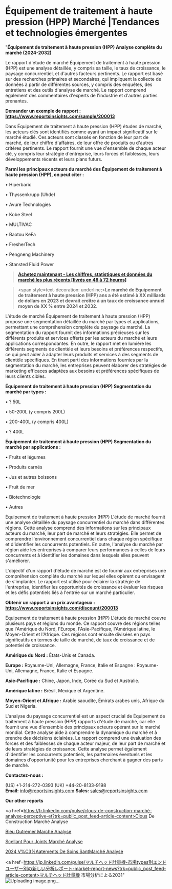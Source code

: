 # Équipement de traitement à haute pression (HPP) Marché |Tendances et technologies émergentes

"<strong>Équipement de traitement à haute pression (HPP) Analyse complète du marché (2024-2032)</strong>

Le rapport d'étude de marché Équipement de traitement à haute pression (HPP) est une analyse détaillée, y compris sa taille, le taux de croissance, le paysage concurrentiel, et d'autres facteurs pertinents. Le rapport est basé sur des recherches primaires et secondaires, qui impliquent la collecte de données à partir de différentes sources, y compris des enquêtes, des entretiens et des outils d'analyse de marché. Le rapport comprend également des commentaires d'experts de l'industrie et d'autres parties prenantes.

<strong>Demander un exemple de rapport : </strong><strong><a href=https://www.reportsinsights.com/sample/200013>https://www.reportsinsights.com/sample/200013</a></strong>

Dans Équipement de traitement à haute pression (HPP) études de marché, les acteurs clés sont identifiés comme ayant un impact significatif sur le marché étudié. Ces acteurs sont classés en fonction de leur part de marché, de leur chiffre d'affaires, de leur offre de produits ou d'autres critères pertinents. Le rapport fournit une vue d'ensemble de chaque acteur clé, y compris leur stratégie d'entreprise, leurs forces et faiblesses, leurs développements récents et leurs plans futurs.

<strong>Parmi les principaux acteurs du marché des Équipement de traitement à haute pression (HPP), on peut citer :</strong>

• Hiperbaric

• Thyssenkrupp (Uhde)

• Avure Technologies

• Kobe Steel

• MULTIVAC

• Baotou KeFa

• FresherTech

• Pengneng Machinery

• Stansted Fluid Power

<blockquote><a href=https://reportsinsights.com/buynow/200013><span style=text-decoration: underline;><strong>Achetez maintenant - Les chiffres, statistiques et données du marché les plus récents [livrés en 48 à 72 heures]</strong></span></a></blockquote>
<blockquote>
<div class=group w-full text-gray-800 dark:text-gray-100 border-b border-black/10 dark:border-gray-900/50 bg-gray-50 dark:bg-[#444654]>
<div class=flex p-4 gap-4 text-base md:gap-6 md:max-w-2xl lg:max-w-xl xl:max-w-3xl md:py-6 lg:px-0 m-auto>
<div class=relative flex flex-col w-[calc(100%-50px)] gap-1 md:gap-3 lg:w-[calc(100%-115px)]>
<div class=flex flex-grow flex-col gap-3>
<div class=min-h-[20px] flex flex-col items-start gap-4 whitespace-pre-wrap break-words>
<div class=result-streaming markdown prose w-full break-words dark:prose-invert light>

<span style=text-decoration: underline;><strong>Le marché de Équipement de traitement à haute pression (HPP) ans a été estimé à XX milliards de dollars en 2023 et devrait croître à un taux de croissance annuel moyen de XX % entre 2024 et 2032.</strong></span>

</div>
</div>
</div>
</div>
</div>
</div></blockquote>
L'étude de marché Équipement de traitement à haute pression (HPP) propose une segmentation détaillée du marché par types et applications, permettant une compréhension complète du paysage du marché. La segmentation du rapport fournit des informations précieuses sur les différents produits et services offerts par les acteurs du marché et leurs applications correspondantes. En outre, le rapport met en lumière les différents segments de clientèle et leurs besoins et préférences respectifs, ce qui peut aider à adapter leurs produits et services à des segments de clientèle spécifiques. En tirant parti des informations fournies par la segmentation du marché, les entreprises peuvent élaborer des stratégies de marketing efficaces adaptées aux besoins et préférences spécifiques de leurs clients cibles.

<strong>Équipement de traitement à haute pression (HPP) Segmentation du marché par types :</strong>

• ? 50L

• 50-200L (y compris 200L)

• 200-400L (y compris 400L)

• ? 400L

<strong>Équipement de traitement à haute pression (HPP) Segmentation du marché par applications :</strong>

• Fruits et légumes

• Produits carnés

• Jus et autres boissons

• Fruit de mer

• Biotechnologie

• Autres

Équipement de traitement à haute pression (HPP) L'étude de marché fournit une analyse détaillée du paysage concurrentiel du marché dans différentes régions. Cette analyse comprend des informations sur les principaux acteurs du marché, leur part de marché et leurs stratégies. Elle permet de comprendre l'environnement concurrentiel dans chaque région spécifique et d'identifier les concurrents potentiels. En outre, l'analyse du marché par région aide les entreprises à comparer leurs performances à celles de leurs concurrents et à identifier les domaines dans lesquels elles peuvent s'améliorer.

L'objectif d'un rapport d'étude de marché est de fournir aux entreprises une compréhension complète du marché sur lequel elles opèrent ou envisagent de s'implanter. Le rapport est utilisé pour éclairer la stratégie de l'entreprise, identifier les opportunités de croissance et évaluer les risques et les défis potentiels liés à l'entrée sur un marché particulier.

<strong>Obtenir un rapport à un prix avantageux : <a href=https://www.reportsinsights.com/discount/200013>https://www.reportsinsights.com/discount/200013</a></strong>

Équipement de traitement à haute pression (HPP) L'étude de marché couvre plusieurs pays et régions du monde. Ce rapport couvre des régions telles que l'Amérique du Nord, l'Europe, l'Asie-Pacifique, l'Amérique latine, le Moyen-Orient et l'Afrique. Ces régions sont ensuite divisées en pays significatifs en termes de taille de marché, de taux de croissance et de potentiel de croissance.

<strong>Amérique du Nord :</strong> États-Unis et Canada.

<strong>Europe :</strong> Royaume-Uni, Allemagne, France, Italie et Espagne : Royaume-Uni, Allemagne, France, Italie et Espagne.

<strong>Asie-Pacifique :</strong> Chine, Japon, Inde, Corée du Sud et Australie.

<strong>Amérique latine :</strong> Brésil, Mexique et Argentine.

<strong>Moyen-Orient et Afrique :</strong> Arabie saoudite, Émirats arabes unis, Afrique du Sud et Nigeria.

L'analyse du paysage concurrentiel est un aspect crucial de Équipement de traitement à haute pression (HPP) rapports d'étude de marché, car elle fournit une vue d'ensemble des principaux acteurs opérant sur le marché mondial. Cette analyse aide à comprendre la dynamique du marché et à prendre des décisions éclairées. Le rapport comprend une évaluation des forces et des faiblesses de chaque acteur majeur, de leur part de marché et de leurs stratégies de croissance. Cette analyse permet également d'identifier les concurrents potentiels, les partenaires éventuels et les domaines d'opportunité pour les entreprises cherchant à gagner des parts de marché.

<strong>Contactez-nous :</strong>

(US) +1-214-272-0393
(UK) +44-20-8133-9198
<strong>Email:</strong> <a>info@reportsinsights.com</a>
<strong>Sales:</strong> <a>sales@reportsinsights.com</a>

<strong>Our other reports</strong>

<a href=https://fr.linkedin.com/pulse/clous-de-construction-marché-analyse-perceptive-et?trk=public_post_feed-article-content>Clous De Construction Marché Analyse</a>

<a href=https://www.linkedin.com/pulse/bleu-outremer-march%C3%A9-analyse-historique-actuelle-y7kvf/>Bleu Outremer Marché Analyse</a>

<a href=https://www.linkedin.com/pulse/scellant-pour-joints-march%C3%A9-rapport-sur-le-paysage-2wc3f/>Scellant Pour Joints Marché Analyse</a>

<a href=https://www.linkedin.com/pulse/2024-v%C3%AAtements-de-soins-sant%C3%A9march%C3%A9-domaines-rnjyc/>2024 V%C3%Aatements De Soins SantMarché Analyse</a>

<a href=https://jp.linkedin.com/pulse/マルチヘッド計量機-市場types別エンドユーザー別の新しい分析レポート-market-report-news?trk=public_post_feed-article-content>マルチヘッド計量機 市場分析による2031</a>"
![Uploading image.png…]()
